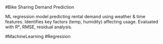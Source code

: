 #Bike Sharing Demand Prediction

ML regression model predicting rental demand using weather & time features. Identifies key factors (temp, humidity) affecting usage. Evaluated with R², RMSE, residual analysis. 

#MachineLearning #Regression
